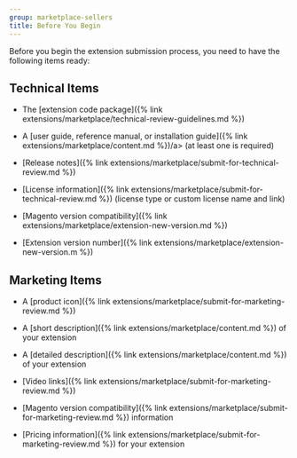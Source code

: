 ```yaml
---
group: marketplace-sellers
title: Before You Begin
---
```


Before you begin the extension submission process, you need to have the following items ready:

## Technical Items

- The [extension code package]({% link extensions/marketplace/technical-review-guidelines.md %})

- A [user guide, reference manual, or installation guide]({% link extensions/marketplace/content.md %})/a> (at least one is required)

- [Release notes]({% link extensions/marketplace/submit-for-technical-review.md %})

- [License information]({% link extensions/marketplace/submit-for-technical-review.md %}) (license type or custom license name and link)

- [Magento version compatibility]({% link extensions/marketplace/extension-new-version.md %})

- [Extension version number]({% link extensions/marketplace/extension-new-version.m %})

## Marketing Items

- A [product icon]({% link extensions/marketplace/submit-for-marketing-review.md %})

- A [short description]({% link extensions/marketplace/content.md %}) of your extension

- A [detailed description]({% link extensions/marketplace/content.md %}) of your extension

- [Video links]({% link extensions/marketplace/submit-for-marketing-review.md %})

- [Magento version compatibility]({% link extensions/marketplace/submit-for-marketing-review.md %}) information

- [Pricing information]({% link extensions/marketplace/submit-for-marketing-review.md %}) for your extension

